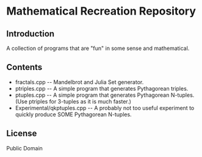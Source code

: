 Mathematical Recreation Repository
==================================


Introduction
------------

A collection of programs that are "fun" in some sense and mathematical.
 

Contents
--------

* fractals.cpp -- Mandelbrot and Julia Set generator.
* ptriples.cpp -- A simple program that generates Pythagorean triples.
* ptuples.cpp -- A simple program that generates Pythagorean N-tuples.  (Use ptriples for 3-tuples as it is much faster.)
* Experimental/qkptuples.cpp -- A probably not too useful experiment to quickly produce SOME Pythagorean N-tuples.


License
-------

Public Domain

